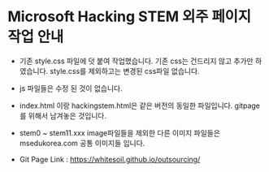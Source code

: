 # Microsoft Hacking STEM 외주 페이지 작업 안내

* 기존 style.css 파일에 덧 붙여 작업했습니다. 기존 css는 건드리지 않고 추가만 하였습니다. style.css를 제외하고는 변경된 css파일 없습니다.

* js 파일들은 수정 된 것이 없습니다.

* index.html 이랑 hackingstem.html은 같은 버전의 동일한 파일입니다. gitpage를 위해서 남겨놓은 것입니다.

* stem0 ~ stem11.xxx image파일들을 제외한 다른 이미지 파일들은 msedukorea.com 공통 이미지들 입니다.

* Git Page Link : https://whitesoil.github.io/outsourcing/


